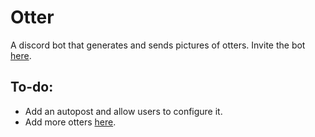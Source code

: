 # Otter
A discord bot that generates and sends pictures of otters. Invite the bot [here](https://discord.com/api/oauth2/authorize?client_id=1007346134529871974&permissions=274878024704&scope=bot%20applications.commands).

## To-do:
- Add an autopost and allow users to configure it.
- Add more otters [here](https://github.com/ArhanCodes/Otter/blob/main/src/commands/otter.ts).
